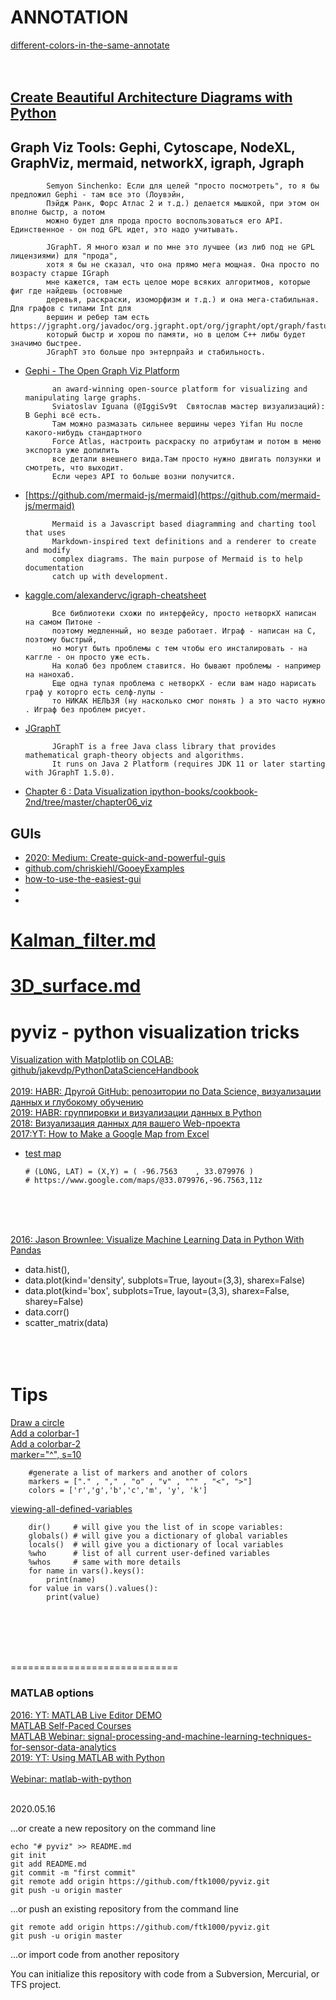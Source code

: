 # ANNOTATION 
[different-colors-in-the-same-annotate](https://stackoverflow.com/questions/24108063/matplotlib-two-different-colors-in-the-same-annotate)<br>
[]()<br>
[]()<br>

## [Create Beautiful Architecture Diagrams with Python](https://towardsdatascience.com/create-beautiful-architecture-diagrams-with-python-7792a1485f97)

## Graph Viz Tools: Gephi, Cytoscape, NodeXL, GraphViz, mermaid, networkX, igraph, Jgraph

            Semyon Sinchenko: Если для целей "просто посмотреть", то я бы предложил Gephi - там все это (Лоувэйн, 
            Пэйдж Ранк, Форс Атлас 2 и т.д.) делается мышкой, при этом он вполне быстр, а потом 
            можно будет для прода просто воспользоваться его API. Единственное - он под GPL идет, это надо учитывать.
            
            JGraphT. Я много юзал и по мне это лучшее (из либ под не GPL лицензиями) для "прода", 
            хотя я бы не сказал, что она прямо мега мощная. Она просто по возрасту старше IGraph 
            мне кажется, там есть целое море всяких алгоритмов, которые фиг где найдешь (остовные 
            деревья, раскраски, изоморфизм и т.д.) и она мега-стабильная. Для графов с типами Int для 
            вершин и ребер там есть https://jgrapht.org/javadoc/org.jgrapht.opt/org/jgrapht/opt/graph/fastutil/FastutilMapIntVertexGraph.html 
            который быстр и хорош по памяти, но в целом C++ либы будет значимо быстрее. 
            JGraphT это больше про энтерпрайз и стабильность.

* [Gephi - The Open Graph Viz Platform](https://github.com/gephi/gephi)<br>

            an award-winning open-source platform for visualizing and manipulating large graphs. 
            Sviatoslav Iguana (@IggiSv9t  Святослав мастер визуализаций): В Gephi всё есть. 
            Там можно размазать сильнее вершины через Yifan Hu после какого-нибудь стандартного 
            Force Atlas, настроить раскраску по атрибутам и потом в меню экспорта уже допилить 
            все детали внешнего вида.Tам просто нужно двигать ползунки и смотреть, что выходит. 
            Если через API то больше возни получится.

* [https://github.com/mermaid-js/mermaid](https://github.com/mermaid-js/mermaid)<br>

            Mermaid is a Javascript based diagramming and charting tool that uses 
            Markdown-inspired text definitions and a renderer to create and modify 
            complex diagrams. The main purpose of Mermaid is to help documentation 
            catch up with development.
            
* [kaggle.com/alexandervc/igraph-cheatsheet](https://www.kaggle.com/alexandervc/igraph-cheatsheet)            

            Все библиотеки схожи по интерфейсу, просто нетворкХ написан на самом Питоне - 
            поэтому медленный, но везде работает. Играф - написан на С, поэтому быстрый, 
            но могут быть проблемы с тем чтобы его инсталировать - на каггле - он просто уже есть. 
            На колаб без проблем ставится. Но бывают проблемы - например на нанохаб.
            Еще одна тупая проблема с нетворкХ - если вам надо нарисать граф у которго есть селф-лупы - 
            то НИКАК НЕЛЬЗЯ (ну насколько смог понять ) а это часто нужно . Играф без проблем рисует.

* [JGraphT](https://github.com/jgrapht/jgrapht)<br>

            JGraphT is a free Java class library that provides mathematical graph-theory objects and algorithms. 
            It runs on Java 2 Platform (requires JDK 11 or later starting with JGraphT 1.5.0).

* [Chapter 6 : Data Visualization   ipython-books/cookbook-2nd/tree/master/chapter06_viz](https://github.com/ipython-books/cookbook-2nd/tree/master/chapter06_viz)<br>




## GUIs
* [2020: Medium: Create-quick-and-powerful-guis](https://medium.com/datadriveninvestor/create-quick-and-powerful-guis-using-dear-pygui-in-python-713cc138bf5a)<br>
* [github.com/chriskiehl/GooeyExamples](https://github.com/chriskiehl/GooeyExamples)<br>
* [how-to-use-the-easiest-gui](https://codeburst.io/how-to-use-the-easiest-gui-of-your-life-in-python-d3762270a2a0)<br>
* []()<br>
* []()<br>

# [Kalman_filter.md](https://github.com/ftk1000/pyviz/blob/master/Kalman_filter.md)<br>
# [3D_surface.md](https://github.com/ftk1000/pyviz/blob/master/3D_surface.md)<br>

# pyviz - python visualization tricks
[Visualization with Matplotlib on COLAB: github/jakevdp/PythonDataScienceHandbook](https://colab.research.google.com/github/jakevdp/PythonDataScienceHandbook/blob/master/notebooks/04.00-Introduction-To-Matplotlib.ipynb#scrollTo=TZGGO5cuCvXL)<br>
<br>
[2019: HABR: Другой GitHub: репозитории по Data Science, визуализации данных и глубокому обучению](https://habr.com/ru/company/mailru/blog/437940/)<br>
[2019: HABR: группировки и визуализации данных в Python](https://habr.com/ru/company/mailru/blog/445834/)<br>
[2018: Визуализация данных для вашего Web-проекта](https://habr.com/ru/company/dataart/blog/417947/)<br>
[2017:YT: How to Make a Google Map from Excel ](https://www.youtube.com/watch?v=SLMzhOoA29M)<br>
* [test map](https://www.google.com/maps/d/viewer?hl=en&hl=en&mid=1kTnSD7UGKOotraN42TbkA_1BtefO5o-D&ll=33.078236123943924%2C-96.7541246033679&z=18)<br>

      # (LONG, LAT) = (X,Y) = ( -96.7563	, 33.079976	)
      # https://www.google.com/maps/@33.079976,-96.7563,11z
      
[]()<br>
[]()<br>
[]()<br>

[2016: Jason Brownlee: Visualize Machine Learning Data in Python With Pandas](https://machinelearningmastery.com/visualize-machine-learning-data-python-pandas/)<br>
  - data.hist(),  
  - data.plot(kind='density', subplots=True, layout=(3,3), sharex=False)
  - data.plot(kind='box', subplots=True, layout=(3,3), sharex=False, sharey=False)
  - data.corr()
  - scatter_matrix(data)
[]()<br>
[]()<br>
[]()<br>
[]()<br>


# Tips
[Draw a circle](https://stackoverflow.com/questions/9215658/plot-a-circle-with-pyplot)<br>
[Add a colorbar-1](https://stackoverflow.com/questions/45020583/python-3-adding-a-colorbar-with-matplotlib)<br>
[Add a colorbar-2](https://stackoverflow.com/questions/25505674/python-matplotlib-add-colorbar)<br>
[marker="^", s=10](https://stackoverflow.com/questions/19451400/matplotlib-scatter-marker-size)<br>

        #generate a list of markers and another of colors 
        markers = ["." , "," , "o" , "v" , "^" , "<", ">"]
        colors = ['r','g','b','c','m', 'y', 'k']

[viewing-all-defined-variables](https://stackoverflow.com/questions/633127/viewing-all-defined-variables)<br>

        dir()     # will give you the list of in scope variables:
        globals() # will give you a dictionary of global variables
        locals()  # will give you a dictionary of local variables
        %who      # list of all current user-defined variables
        %whos     # same with more details
        for name in vars().keys():
            print(name)
        for value in vars().values():
            print(value)
        
[]()<br>
[]()<br>
[]()<br>
[]()<br>

=============================

### MATLAB options
[2016: YT: MATLAB Live Editor DEMO](https://www.youtube.com/watch?v=jI56Qe1tLFQ)<br>
[MATLAB Self-Paced Courses](https://matlabacademy.mathworks.com/)<br>
[MATLAB Webinar: signal-processing-and-machine-learning-techniques-for-sensor-data-analytics](https://www.mathworks.com/videos/signal-processing-and-machine-learning-techniques-for-sensor-data-analytics-107549.html)<br>
[2019: YT: Using MATLAB with Python](https://www.youtube.com/watch?v=y7NBT6O0fJU)<br>
[]()<br>
[Webinar: matlab-with-python](https://www.mathworks.com/videos/using-matlab-with-python-1591216182793.html?s_v1=34589&elqem=3252609_EM_NA_LWB_20-12_USING-MATLAB-WITH-PYTHON_POST&s_tid=srchtitle&elqTrackId=1da6d415d924424089b870296c5d332b&elq=5de7df4ea60e4e29b3690978264ee642&elqaid=34589&elqat=1&elqCampaignId=12552)<br>
[]()<br>


2020.05.16


…or create a new repository on the command line

    echo "# pyviz" >> README.md
    git init
    git add README.md
    git commit -m "first commit"
    git remote add origin https://github.com/ftk1000/pyviz.git
    git push -u origin master
                
…or push an existing repository from the command line

    git remote add origin https://github.com/ftk1000/pyviz.git
    git push -u origin master

…or import code from another repository

You can initialize this repository with code from a Subversion, Mercurial, or TFS project.
